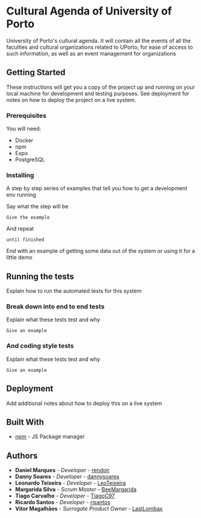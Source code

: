 

# Cultural Agenda of University of Porto

University of Porto's cultural agenda. It will contain all the events of all the faculties and cultural organizations related to UPorto, for ease of access to such information, as well as an event management for organizations

## Getting Started

These instructions will get you a copy of the project up and running on your local machine for development and testing purposes. See deployment for notes on how to deploy the project on a live system.

### Prerequisites

You will need:

* Docker 
* npm
* Expo
* PostgreSQL


### Installing

A step by step series of examples that tell you how to get a development env running

Say what the step will be

```
Give the example
```

And repeat

```
until finished
```

End with an example of getting some data out of the system or using it for a little demo

## Running the tests

Explain how to run the automated tests for this system

### Break down into end to end tests

Explain what these tests test and why

```
Give an example
```

### And coding style tests

Explain what these tests test and why

```
Give an example
```

## Deployment

Add additional notes about how to deploy this on a live system

## Built With

* [npm](https://www.npmjs.com) - JS Package manager


## Authors

* **Daniel Marques** - *Developer* - [rendoir](https://gitlab.com/rendoir)
* **Danny Soares** - *Developer* - [dannysoares](https://gitlab.com/dannysoares)
* **Leonardo Teixeira** - *Developer* - [LeoTeixeira](https://gitlab.com/LeoTeixeira)
* **Margarida Silva** - *Scrum Master* - [BeeMargarida](https://gitlab.com/BeeMargarida)
* **Tiago Carvalho** - *Developer* - [TiagoC97](https://gitlab.com/TiagoC97)
* **Ricardo Santos** - *Developer* - [rjsantos](https://gitlab.com/rjsantos)
* **Vítor Magalhães** - *Surrogate Product Owner* - [LastLombax](https://gitlab.com/LastLombax)



